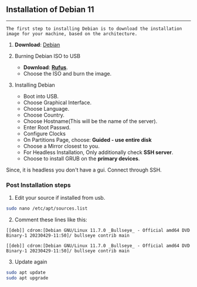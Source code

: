 ## Installation of Debian 11
---

	The first step to installing Debian is to download the installation image for your machine, based on the architecture.

1. **Download**: [Debian](https://www.debian.org/releases/stable/)

2. Burning Debian ISO to USB

   - **Download**: **[Rufus](https://rufus.ie/en/)**.
   - Choose the ISO and burn the image.

3. Installing Debian

	- Boot into USB.
	- Choose Graphical Interface.
	- Choose Language.
	- Choose Country.
	- Choose Hostname(This will be the name of the server).
	- Enter Root Passwd.
	- Configure Clocks
	- On Partitions Page, choose: **Guided - use entire disk**
	- Choose a Mirror closest to you.
	- For Headless Installation, Only additionally check **SSH server**.
	- Choose to install GRUB on the **primary devices**.

Since, it is headless you don't have a gui. Connect through SSH.

### Post Installation steps

1. Edit your source if installed from usb.
```bash
sudo nano /etc/apt/sources.list
```

2. Comment these lines like this:
```
[[deb]] cdrom:[Debian GNU/Linux 11.7.0 _Bullseye_ - Official amd64 DVD Binary-1 20230429-11:50]/ bullseye contrib main

[[deb]] cdrom:[Debian GNU/Linux 11.7.0 _Bullseye_ - Official amd64 DVD Binary-1 20230429-11:50]/ bullseye contrib main
```

3. Update again
```bash
sudo apt update
sudo apt upgrade
```
